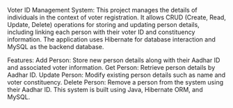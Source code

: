 Voter ID Management System:
This project manages the details of individuals in the context of voter registration.
It allows CRUD (Create, Read, Update, Delete) operations for storing and updating person details, including linking each person with their voter ID and constituency information. 
The application uses Hibernate for database interaction and MySQL as the backend database.

Features:
Add Person: Store new person details along with their Aadhar ID and associated voter information.
Get Person: Retrieve person details by Aadhar ID.
Update Person: Modify existing person details such as name and voter constituency.
Delete Person: Remove a person from the system using their Aadhar ID.
This system is built using Java, Hibernate ORM, and MySQL.
